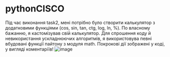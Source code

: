 # pythonCISCO
Під час виконання task2, мені потрібно було створити калькулятор з додатковими функціями (cos, sin, tan, ctg, log, ln, %). По власному бажанню, я кастомізував свій калькулятор.
Для спрошення коду й невикористання ускладнюючих алгоритмів, я використовува певні вбудовані функції пайтону з  модуля math.
Покрокові дії зображені у коді, у вигляді коментаріїв!
![image](https://user-images.githubusercontent.com/75033343/122735760-03702b00-d288-11eb-8194-ccb3522f1247.png)

